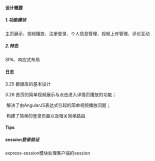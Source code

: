 

#### 设计概要

##### 1.功能模块

主页展示、视频播放、注册登录、个人信息管理、视频上传管理、评论互动

##### 2.特色

SPA、响应式布局



#### 日志

3.25 数据库的基本设计

3.26 首页的简单视频展示与点击进入详情页播放的功能；

​	解决了由AngularJS表达式引起的简单视频播放问题；

​	构建了简单的登录页面以及相关简单路由



#### Tips

##### session登录验证

express-session模块处理客户端的session